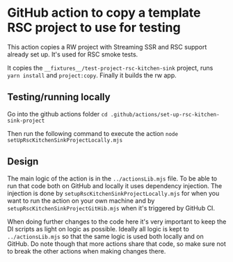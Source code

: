 # GitHub action to copy a template RSC project to use for testing

This action copies a RW project with Streaming SSR and RSC support already set
up. It's used for RSC smoke tests.

It copies the `__fixtures__/test-project-rsc-kitchen-sink`
project, runs `yarn install` and `project:copy`. Finally it builds the rw app.

## Testing/running locally

Go into the github actions folder
`cd .github/actions/set-up-rsc-kitchen-sink-project`

Then run the following command to execute the action
`node setUpRscKitchenSinkProjectLocally.mjs`

## Design

The main logic of the action is in the `../actionsLib.mjs` file. To be able to
run that code both on GitHub and locally it uses dependency injection. The
injection is done by `setupRscKitchenSinkProjectLocally.mjs` for when you
want to run the action on your own machine and by
`setupRscKitchenSinkProjectGitHib.mjs` when it's triggered by GitHub CI.

When doing further changes to the code here it's very important to keep the
DI scripts as light on logic as possible. Ideally all logic is kept to
`../actionsLib.mjs` so that the same logic is used both locally and on GitHub.
Do note though that more actions share that code, so make sure not to break
the other actions when making changes there.

